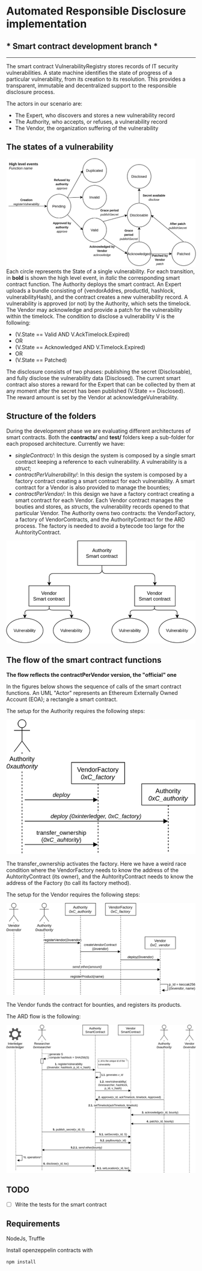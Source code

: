 # Automated Responsible Disclosure implementation

## * Smart contract development branch *

*****

The smart contract VulnerabilityRegistry stores records of IT security vulnerabilities. A state machine identifies the state of progress of a particular vulnerability, from its creation to its resolution. This provides a transparent, immutable and decentralized support to the responsible disclosure process.

The actors in our scenario are:
- The Expert, who discovers and stores a new vulnerability record
- The Authority, who accepts, or refuses, a vulnerability record
- The Vendor, the organization suffering of the vulnerability

## The states of a vulnerability

![State machine](./images/StateMachine.png)
Each circle represents the State of a single vulnerability. For each transition, in **bold** is shown the high level event, in *italic* the corresponding smart contract function.
The Authority deploys the smart contract. An Expert uploads a bundle consisting of {vendorAddres, productId, hashlock, vulnerabilityHash}, and the contract creates a new vulnerability record. A vulnerability is approved (or not) by the Authority, which sets the timelock. The Vendor may acknowledge and provide a patch for the vulnerability within the timelock. The condition to disclose a vulnerability V is the following:

- (V.State == Valid AND V.AckTimelock.Expired)
- OR
- (V.State == Acknowledged AND V.Timelock.Expired)
- OR
- (V.State == Patched)

The disclosure consists of two phases: publishing the secret (Disclosable), and fully disclose the vulnerability data (Disclosed). The current smart contract also stores a reward for the Expert that can be collected by them at any moment after the secret  has been published (V.State == Disclosed). The reward amount is set by the Vendor at acknowledgeVulnerability.

## Structure of the folders

During the development phase we are evaluating different architectures of smart contracts. Both the **contracts/** and **test/** folders keep a sub-folder for each proposed architecture. Currently we have:
- *singleContract/*: In this design the system is composed by a single smart contract keeping a reference to each vulnerability. A vulnerability is a *struct*;
- *contractPerVulnerability/*: In this design the system is composed by a factory contract creating a smart contract for each vulnerability. A smart contract for a Vendor is also provided to manage the bounties;
- *contractPerVendor/*: In this design we have a factory contract creating a smart contract for each Vendor. Each Vendor contract manages the bouties and stores, as *structs*, the vulnerability records opened to that particular Vendor. The Authority owns two contracts: the VendorFactory, a factory of VendorContracts, and the AuthorityContract for the ARD process. The factory is needed to avoid a bytecode too large for the AuhtorityContract.

![Diagram](./images/SM-diagram2.png)

## The flow of the smart contract functions

**The flow reflects the contractPerVendor version, the "official" one**

In the figures below shows the sequence of calls of the smart contract functions. An UML "Actor" represents an Ethereum Externally Owned Account (EOA); a rectangle a smart contract.

The setup for the Authority requires the following steps:

![Auhtority](./images/ARD-Setup-Authority.png)

The transfer_ownership activates the factory. Here we have a weird race condition where the VendorFactory needs to know the address of the AuhtorityContract (its owner), and the AuhtorityContract needs to know the address of the Factory (to call its factory method).

The setup for the Vendor requires the following steps:

![Auhtority](./images/ARD-Setup-Vendor.png)

The Vendor funds the contract for bounties, and registers its products.

The ARD flow is the following:

![Auhtority](./images/ARD-Flow.png)


## TODO

- [ ] Write the tests for the smart contract

## Requirements

NodeJs, Truffle

Install openzeppelin contracts with
    
    npm install
